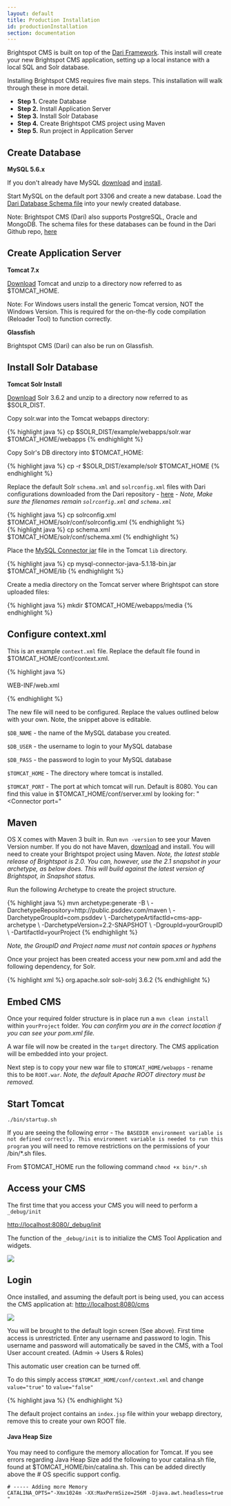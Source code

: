 ```yaml
---
layout: default
title: Production Installation
id: productionInstallation
section: documentation
---
```


<div markdown="1" class="span12">


Brightspot CMS is built on top of the [Dari Framework](http://dariframework.org). This install will create your new Brightspot CMS application, setting up a local instance with a local SQL and Solr database.

Installing Brightspot CMS requires five main steps. This installation will walk through these in more detail.

- **Step 1.** Create Database
- **Step 2.** Install Application Server
- **Step 3.** Install Solr Database
- **Step 4.** Create Brightspot CMS project using Maven
- **Step 5.** Run project in Application Server


## Create Database

**MySQL 5.6.x**

If you don't already have MySQL [download](http://dev.mysql.com/downloads/mysql) and [install](http://dev.mysql.com/doc/refman/5.6/en/installing.html).

Start MySQL on the default port 3306 and create a new database. Load the [Dari Database Schema file](https://github.com/perfectsense/dari/tree/master/etc/mysql) into your newly created database.

Note: Brightspot CMS (Dari) also supports PostgreSQL, Oracle and MongoDB. The schema files for these databases can be found in the Dari Github repo, [here](https://github.com/perfectsense/dari/tree/master/etc)


## Create Application Server

**Tomcat 7.x**

[Download](http://tomcat.apache.org/download-70.cgi) Tomcat and unzip to a directory now referred to as $TOMCAT_HOME. 

Note: For Windows users install the generic Tomcat version, NOT the Windows Version. This is required for the on-the-fly code compilation (Reloader Tool) to function correctly.

**Glassfish**

Brightspot CMS (Dari) can also be run on Glassfish.

## Install Solr Database

**Tomcat Solr Install**

[Download](http://archive.apache.org/dist/lucene/solr/) Solr 3.6.2 and unzip to a directory now referred to as $SOLR_DIST.

Copy solr.war into the Tomcat webapps directory:

<div class="highlight">{% highlight java %}
cp $SOLR_DIST/example/webapps/solr.war $TOMCAT_HOME/webapps
{% endhighlight %}</div>

Copy Solr's DB directory into $TOMCAT_HOME:

<div class="highlight">{% highlight java %}
cp -r $SOLR_DIST/example/solr $TOMCAT_HOME
{% endhighlight %}</div>

Replace the default Solr `schema.xml` and `solrconfig.xml` files with Dari configurations downloaded from the Dari repository - [here](https://github.com/perfectsense/dari/tree/master/etc/solr) - *Note, Make sure the filenames remain `solrconfig.xml` and `schema.xml`*

<div class="highlight">{% highlight java %}
cp solrconfig.xml $TOMCAT_HOME/solr/conf/solrconfig.xml
{% endhighlight %}</div>

<div class="highlight">{% highlight java %}
cp schema.xml $TOMCAT_HOME/solr/conf/schema.xml
{% endhighlight %}</div>

Place the [MySQL Connector jar](http://dev.mysql.com/downloads/connector/j/) file in the Tomcat `lib` directory. 

<div class="highlight">{% highlight java %}
cp mysql-connector-java-5.1.18-bin.jar $TOMCAT_HOME/lib
{% endhighlight %}</div>

Create a media directory on the Tomcat server where Brightspot can store uploaded files:

<div class="highlight">{% highlight java %}
mkdir $TOMCAT_HOME/webapps/media
{% endhighlight %}</div>

## Configure context.xml

This is an example `context.xml` file. Replace the default file found in $TOMCAT_HOME/conf/context.xml. 

<div id="input" contenteditable>
<div class="highlight">{% highlight java %}
<?xml version='1.0' encoding='utf-8'?>
<Context allowLinking="true" crossContext="true">

<WatchedResource>WEB-INF/web.xml</WatchedResource>

<!-- CMS Settings -->
<Environment name="cms/tool/isAutoCreateUser" override="true" type="java.lang.Boolean" value="true" />
<Environment name="cms/fe/isJspErrorEmbedded" type="java.lang.Boolean" value="true" override="false" />
	
<!-- Create Production Environment for CMS -->
<!-- <Environment name="PRODUCTION" override="false" type="java.lang.Boolean" value="true" /> -->

<!-- Add authentication for _debug tool -->
<!-- <Environment name="dari/debugRealm" type="java.lang.String" value="DIRECT HOST NAME" override="false" />
<Environment name="dari/debugUsername" type="java.lang.String" value="USERNAME" override="false" />
<Environment name="dari/debugPassword" type="java.lang.String" value="PASSWORD" override="false" /> -->

<Environment name="dari/defaultDatabase" type="java.lang.String" value="$DB_NAME" override="false" />
<Environment name="dari/database/$DB_NAME/class" override="false" type="java.lang.String" value="com.psddev.dari.db.AggregateDatabase" />
<Environment name="dari/database/$DB_NAME/defaultDelegate" override="false" type="java.lang.String" value="sql" />
<Environment name="dari/database/$DB_NAME/delegate/sql/class" override="false" type="java.lang.String" value="com.psddev.dari.db.SqlDatabase" />

<Resource name="dari/database/$DB_NAME/delegate/sql/dataSource" auth="Container" driverClassName="com.mysql.jdbc.Driver" logAbandoned="true" maxActive="100" maxIdle="30" maxWait="10000" type="javax.sql.DataSource" removeAbandoned="true" removeAbandonedTimeout="60" username="$DB_USER" password="$DB_PASS" url="jdbc:mysql://localhost:3306/$DB_NAME" testOnBorrow="true" validationQuery="SELECT 1"/>

<Environment name="solr/home" override="false" type="java.lang.String" value="$TOMCAT_HOME/solr" />
<Environment name="dari/database/$DB_NAME/delegate/solr/groups" override="false" type="java.lang.String" value="-* +cms.content.searchable" />
<Environment name="dari/database/$DB_NAME/delegate/solr/class" override="false" type="java.lang.String" value="com.psddev.dari.db.SolrDatabase" />
<Environment name="dari/database/$DB_NAME/delegate/solr/serverUrl" override="false" type="java.lang.String" value="http://localhost:$TOMCAT_PORT/solr" />

<Environment name="dari/defaultStorage" type="java.lang.String" value="local" override="false" />
<Environment name="dari/storage/local/class" override="false" type="java.lang.String" value="com.psddev.dari.util.LocalStorageItem" />
<Environment name="dari/storage/local/rootPath" override="false" type="java.lang.String" value="$TOMCAT_HOME/webapps/media" />
<Environment name="dari/storage/local/baseUrl" override="false" type="java.lang.String" value="http://localhost:$TOMCAT_PORT/media" />

<Environment name="cookieSecret" type="java.lang.String" value="Deem2oenoot1Ree5veinu8" override="true" />

</Context>
{% endhighlight %}</div></div>

The new file will need to be configured. Replace the values outlined below with your own. Note, the snippet above is editable.

`$DB_NAME` - the name of the MySQL database you created.

`$DB_USER` - the username to login to your MySQL database

`$DB_PASS` - the password to login to your MySQL database

`$TOMCAT_HOME` - The directory where tomcat is installed.

`$TOMCAT_PORT` - The port at which tomcat will run. Default is 8080. You can find this value in $TOMCAT_HOME/conf/server.xml by looking for: "&lt;Connector port="

    
## Maven

OS X comes with Maven 3 built in. Run `mvn -version` to see your Maven Version number. If you do not have Maven, [download](http://maven.apache.org/download.html) and install. You will need to create your Brightspot project using Maven. *Note, the latest stable release of Brightspot is 2.0. You can, however, use the 2.1 snapshot in your archetype, as below does. This will build against the latest version of Brightspot, in Snapshot status.*

Run the following Archetype to create the project structure. 

<div class="highlight">{% highlight java %}
mvn archetype:generate -B \
   -DarchetypeRepository=http://public.psddev.com/maven \
   -DarchetypeGroupId=com.psddev \
   -DarchetypeArtifactId=cms-app-archetype \
   -DarchetypeVersion=2.2-SNAPSHOT \
   -DgroupId=yourGroupID \
   -DartifactId=yourProject
{% endhighlight %}</div> 
    	
*Note, the GroupID and Project name must not contain spaces or hyphens*

Once your project has been created access your new pom.xml and add the following dependency, for Solr.

<div class="highlight">{% highlight xml %}
<dependency>
    <groupId>org.apache.solr</groupId>
    <artifactId>solr-solrj</artifactId>
    <version>3.6.2</version>
</dependency>
{% endhighlight %}</div>

## Embed CMS

Once your required folder structure is in place run a `mvn clean install` within  `yourProject` folder. *You can confirm you are in the correct location if you can see your pom.xml file.*

A war file will now be created in the `target` directory. The CMS application will be embedded into your project.

Next step is to copy your new war file to `$TOMCAT_HOME/webapps` - rename this to be `ROOT.war`. *Note, the default Apache ROOT directory must be removed.*


## Start Tomcat

`./bin/startup.sh`

If you are seeing the following error - `The BASEDIR environment variable is not defined correctly. This environment variable is needed to run this program` you will need to remove restrictions on the permissions of your /bin/*.sh files.

From $TOMCAT_HOME run the following command `chmod +x bin/*.sh`


## Access your CMS

The first time that you access your CMS you will need to perform a `_debug/init`

<http://localhost:8080/_debug/init>

The function of the `_debug/init` is to initialize the CMS Tool Application and widgets.

<img src="http://docs.brightspot.s3.amazonaws.com/init.png"/>

## Login

Once installed, and assuming the default port is being used, you can access the CMS application at: <http://localhost:8080/cms>

![](http://docs.brightspot.s3.amazonaws.com/login.png)

You will be brought to the default login screen (See above). First time access is unrestricted. Enter any username and password to login. This username and password will automatically be saved in the CMS, with a Tool User account created. (Admin -> Users & Roles)

This automatic user creation can be turned off. 

To do this simply access `$TOMCAT_HOME/conf/context.xml` and change `value="true"` to `value="false"`

<div class="highlight">{% highlight java %}
<Environment name="cms/tool/isAutoCreateUser" override="false" type="java.lang.Boolean" value="false" />
{% endhighlight %}</div>

The default project contains an `index.jsp` file within your webapp directory, remove this to create your own ROOT file.

#### Java Heap Size

You may need to configure the memory allocation for Tomcat. If you see errors regarding Java Heap Size add the following to your catalina.sh file, found at $TOMCAT_HOME/bin/catalina.sh. This can be added directly above the # OS specific support config.

    # ----- Adding more Memory
    CATALINA_OPTS="-Xmx1024m -XX:MaxPermSize=256M -Djava.awt.headless=true "